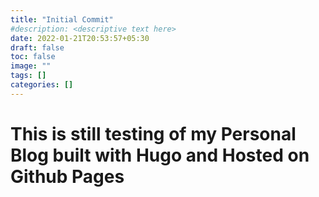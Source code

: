 ```yaml
---
title: "Initial Commit"
#description: <descriptive text here>
date: 2022-01-21T20:53:57+05:30
draft: false
toc: false
image: ""
tags: []
categories: []
---
```


# This is still testing of my Personal Blog built with Hugo and Hosted on Github Pages
<!--more-->